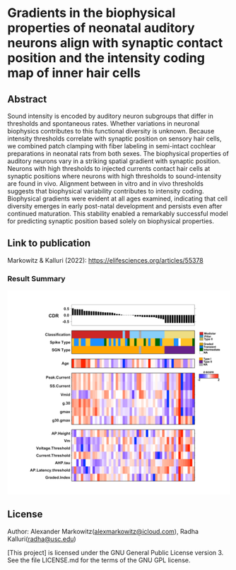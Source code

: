 # Gradients in the biophysical properties of neonatal auditory neurons align with synaptic contact position and the intensity coding map of inner hair cells

## Abstract
Sound intensity is encoded by auditory neuron subgroups that differ in thresholds and spontaneous rates. Whether variations in neuronal biophysics contributes to this functional diversity is unknown. Because intensity thresholds correlate with synaptic position on sensory hair cells, we combined patch clamping with fiber labeling in semi-intact cochlear preparations in neonatal rats from both sexes. The biophysical properties of auditory neurons vary in a striking spatial gradient with synaptic position. Neurons with high thresholds to injected currents contact hair cells at synaptic positions where neurons with high thresholds to sound-intensity are found in vivo. Alignment between in vitro and in vivo thresholds suggests that biophysical variability contributes to intensity coding. Biophysical gradients were evident at all ages examined, indicating that cell diversity emerges in early post-natal development and persists even after continued maturation. This stability enabled a remarkably successful model for predicting synaptic position based solely on biophysical properties.

## Link to publication
Markowitz & Kalluri (2022): https://elifesciences.org/articles/55378

### Result Summary
![Alt text](Results/SGN.landscape.png)

## License

Author: Alexander Markowitz(alexmarkowitz@icloud.com), Radha Kalluri(radha@usc.edu)

[This project] is licensed under the GNU General Public License version 3. See the file LICENSE.md for the terms of the GNU GPL license.

